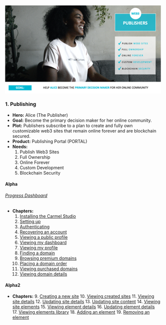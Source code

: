 ![alice](../../assets/alice.png)

### 1. Publishing

* **Hero:** Alice (The Publisher)
* **Goal:** Become the primary decision maker for her online community.
* **Plot:** Publishers subscribe to a plan to create and fully own customizable web3 sites that remain online forever and are blockchain secured.
* **Product:** Publishing Portal (PORTAL)
* **Needs:**
  1. Publish Web3 Sites
  2. Full Ownership
  3. Online Forever
  4. Custom Development
  5. Blockchain Security

#### Alpha

###### [Progress Dashboard](https://github.com/fluidtrends/carmel/projects/7)

* **Chapters:**
    1. [Installing the Carmel Studio](https://github.com/fluidtrends/carmel/issues/850)
    2. [Setting up](https://github.com/fluidtrends/carmel/issues/851)
    3. [Authenticating](https://github.com/fluidtrends/carmel/issues/852)
    4. [Recovering an account](https://github.com/fluidtrends/carmel/issues/853)
    5. [Viewing a public profile](https://github.com/fluidtrends/carmel/issues/854)
    6. [Viewing my dashboard](https://github.com/fluidtrends/carmel/issues/855)
    7. [Viewing my profile](https://github.com/fluidtrends/carmel/issues/856)
    8. [Finding a domain](https://github.com/fluidtrends/carmel/issues/857)
    9. [Browsing premium domains](https://github.com/fluidtrends/carmel/issues/858)
    10. [Placing a domain order](https://github.com/fluidtrends/carmel/issues/859)
    11. [Viewing purchased domains](https://github.com/fluidtrends/carmel/issues/860)
    12. [Viewing domain details](https://github.com/fluidtrends/carmel/issues/861)

#### Alpha2
* **Chapters:**
    9. [Creating a new site](https://github.com/fluidtrends/carmel/issues/862)
    10. [Viewing created sites](https://github.com/fluidtrends/carmel/issues/863)
    11. [Viewing site details](https://github.com/fluidtrends/carmel/issues/864)
    12. [Updating site details](https://github.com/fluidtrends/carmel/issues/865)
    13. [Updating site content](https://github.com/fluidtrends/carmel/issues/866)
    14. [Viewing site elements](https://github.com/fluidtrends/carmel/issues/867)
    15. [Viewing element details](https://github.com/fluidtrends/carmel/issues/868)
    16. [Updating element details](https://github.com/fluidtrends/carmel/issues/869)
    17. [Viewing elements library](https://github.com/fluidtrends/carmel/issues/870)
    18. [Adding an element](https://github.com/fluidtrends/carmel/issues/871)
    19. [Removing an element](https://github.com/fluidtrends/carmel/issues/872)
